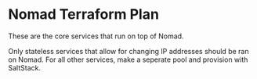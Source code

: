 # Nomad Terraform Plan

These are the core services that run on top of Nomad.

Only stateless services that allow for changing IP addresses should be ran on Nomad. For all other services, make a seperate pool and provision with SaltStack.
